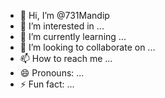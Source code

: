 - 👋 Hi, I’m @731Mandip
- 👀 I’m interested in ...
- 🌱 I’m currently learning ...
- 💞️ I’m looking to collaborate on ...
- 📫 How to reach me ...
- 😄 Pronouns: ...
- ⚡ Fun fact: ...

<!---
731Mandip/731Mandip is a ✨ special ✨ repository because its `README.md` (this file) appears on your GitHub profile.
You can click the Preview link to take a look at your changes.
--->

